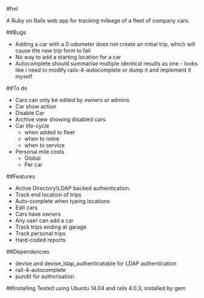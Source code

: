 #fml

A Ruby on Rails web app for tracking mileage of a fleet of company cars.

##Bugs
* Adding a car with a 0 odometer does not create an initial trip, which will cause the new trip form to fail
* No way to add a starting location for a car
* Autocomplete should summarise multiple identical results as one - looks like i need to modify rails-4-autocomplete or dump it and implement it myself

##To do
* Cars can only be edited by owners or admins
* Car show action
* Disable Car
* Archive view showing disabled cars
* Car life-cycle
  * when added to fleet
  * when to retire
  * when to service
* Personal mile costs
  * Global
  * Per car

##Features
* Active Directory\LDAP backed authentication.
* Track end location of trips
* Auto-complete when typing locations
* Edit cars
* Cars have owners
* Any user can add a car
* Track trips ending at garage
* Track personal trips
* Hard-coded reports

##Dependencies
* devise and devise_ldap_authenticatable for LDAP authentication
* rail-4-autocomplete
* pundit for authorisation

##Installing
Tested using Ubuntu 14.04 and rails 4.0.3; installed by gem
